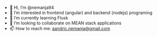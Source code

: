 - 👋 Hi, I’m @nemanja94
- 👀 I’m interested in frontend (angular) and backend (nodejs) programing
- 🌱 I’m currently learning Flusk
- 💞️ I’m looking to collaborate on MEAN stack applications
- 📫 How to reach me: aandric.nemanja@gmail.com

<!---
nemanja94/nemanja94 is a ✨ special ✨ repository because its `README.md` (this file) appears on your GitHub profile.
You can click the Preview link to take a look at your changes.
--->
